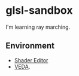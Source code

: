 # glsl-sandbox
I'm learning ray marching.

## Environment

- [Shader Editor](https://play.google.com/store/apps/details?id=de.markusfisch.android.shadereditor&rdid=de.markusfisch.android.shadereditor)
- [VEDA](https://atom.io/packages/veda).
